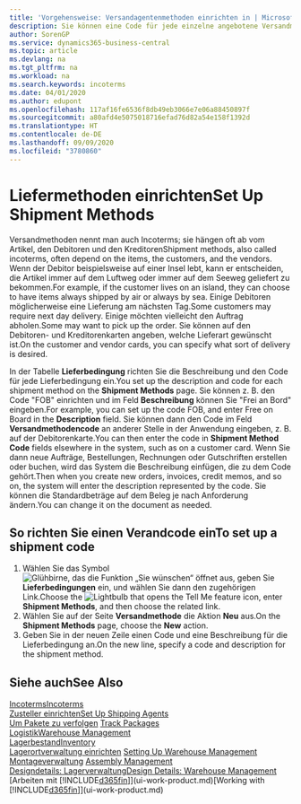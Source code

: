 ```yaml
---
title: 'Vorgehensweise: Versandagentenmethoden einrichten in | Microsoft Docs'
description: Sie können eine Code für jede einzelne angebotene Versandmethode einrichten, wie auch die Informationen dazu angeben und die Informationen dazu eingeben.e können Sie einen Code für jeden Zusteller anlegen und Informationen dazu eingeben.
author: SorenGP
ms.service: dynamics365-business-central
ms.topic: article
ms.devlang: na
ms.tgt_pltfrm: na
ms.workload: na
ms.search.keywords: incoterms
ms.date: 04/01/2020
ms.author: edupont
ms.openlocfilehash: 117af16fe6536f8db49eb3066e7e06a88450897f
ms.sourcegitcommit: a80afd4e5075018716efad76d82a54e158f1392d
ms.translationtype: HT
ms.contentlocale: de-DE
ms.lasthandoff: 09/09/2020
ms.locfileid: "3780860"
---
```

# <a name="set-up-shipment-methods"></a><span data-ttu-id="583d2-103">Liefermethoden einrichten</span><span class="sxs-lookup"><span data-stu-id="583d2-103">Set Up Shipment Methods</span></span>
<span data-ttu-id="583d2-104">Versandmethoden nennt man auch Incoterms; sie hängen oft ab vom Artikel, den Debitoren und den Kreditoren</span><span class="sxs-lookup"><span data-stu-id="583d2-104">Shipment methods, also called incoterms, often depend on the items, the customers, and the vendors.</span></span> <span data-ttu-id="583d2-105">Wenn der Debitor beispielsweise auf einer Insel lebt, kann er entscheiden, die Artikel immer auf dem Luftweg oder immer auf dem Seeweg geliefert zu bekommen.</span><span class="sxs-lookup"><span data-stu-id="583d2-105">For example, if the customer lives on an island, they can choose to have items always shipped by air or always by sea.</span></span> <span data-ttu-id="583d2-106">Einige Debitoren möglicherweise eine Lieferung am nächsten Tag.</span><span class="sxs-lookup"><span data-stu-id="583d2-106">Some customers may require next day delivery.</span></span> <span data-ttu-id="583d2-107">Einige möchten vielleicht den Auftrag abholen.</span><span class="sxs-lookup"><span data-stu-id="583d2-107">Some may want to pick up the order.</span></span> <span data-ttu-id="583d2-108">Sie können auf den Debitoren- und Kreditorenkarten angeben, welche Lieferart gewünscht ist.</span><span class="sxs-lookup"><span data-stu-id="583d2-108">On the customer and vendor cards, you can specify what sort of delivery is desired.</span></span>

<span data-ttu-id="583d2-109">In der Tabelle **Lieferbedingung** richten Sie die Beschreibung und den Code für jede Lieferbedingung ein.</span><span class="sxs-lookup"><span data-stu-id="583d2-109">You set up the description and code for each shipment method on the **Shipment Methods** page.</span></span> <span data-ttu-id="583d2-110">Sie können z. B. den Code "FOB" einrichten und im Feld **Beschreibung** können Sie "Frei an Bord" eingeben.</span><span class="sxs-lookup"><span data-stu-id="583d2-110">For example, you can set up the code FOB, and enter Free on Board in the **Description** field.</span></span> <span data-ttu-id="583d2-111">Sie können dann den Code im Feld **Versandmethodencode** an anderer Stelle in der Anwendung eingeben, z. B. auf der Debitorenkarte.</span><span class="sxs-lookup"><span data-stu-id="583d2-111">You can then enter the code in **Shipment Method Code** fields elsewhere in the system, such as on a customer card.</span></span> <span data-ttu-id="583d2-112">Wenn Sie dann neue Aufträge, Bestellungen, Rechnungen oder Gutschriften erstellen oder buchen, wird das System die Beschreibung einfügen, die zu dem Code gehört.</span><span class="sxs-lookup"><span data-stu-id="583d2-112">Then when you create new orders, invoices, credit memos, and so on, the system will enter the description represented by the code.</span></span> <span data-ttu-id="583d2-113">Sie können die Standardbeträge auf dem Beleg je nach Anforderung ändern.</span><span class="sxs-lookup"><span data-stu-id="583d2-113">You can change it on the document as needed.</span></span>

## <a name="to-set-up-a-shipment-code"></a><span data-ttu-id="583d2-114">So richten Sie einen Verandcode ein</span><span class="sxs-lookup"><span data-stu-id="583d2-114">To set up a shipment code</span></span>
1. <span data-ttu-id="583d2-115">Wählen Sie das Symbol ![Glühbirne, das die Funktion „Sie wünschen“ öffnet](media/ui-search/search_small.png "Was möchten Sie tun?") aus, geben Sie **Lieferbedingungen** ein, und wählen Sie dann den zugehörigen Link.</span><span class="sxs-lookup"><span data-stu-id="583d2-115">Choose the ![Lightbulb that opens the Tell Me feature](media/ui-search/search_small.png "Tell me what you want to do") icon, enter **Shipment Methods**, and then choose the related link.</span></span>
2. <span data-ttu-id="583d2-116">Wählen Sie auf der Seite **Versandmethode** die Aktion **Neu** aus.</span><span class="sxs-lookup"><span data-stu-id="583d2-116">On the **Shipment Methods** page, choose the **New** action.</span></span>
3. <span data-ttu-id="583d2-117">Geben Sie in der neuen Zeile einen Code und eine Beschreibung für die Lieferbedingung an.</span><span class="sxs-lookup"><span data-stu-id="583d2-117">On the new line, specify a code and description for the shipment method.</span></span>

## <a name="see-also"></a><span data-ttu-id="583d2-118">Siehe auch</span><span class="sxs-lookup"><span data-stu-id="583d2-118">See Also</span></span>
[<span data-ttu-id="583d2-119">Incoterms</span><span class="sxs-lookup"><span data-stu-id="583d2-119">Incoterms</span></span>](https://iccwbo.org/resources-for-business/incoterms-rules)  
[<span data-ttu-id="583d2-120">Zusteller einrichten</span><span class="sxs-lookup"><span data-stu-id="583d2-120">Set Up Shipping Agents</span></span>](sales-how-to-set-up-shipping-agents.md)  
<span data-ttu-id="583d2-121">[Um Pakete zu verfolgen](sales-how-track-packages.md)  </span><span class="sxs-lookup"><span data-stu-id="583d2-121">[Track Packages](sales-how-track-packages.md)  </span></span>  
[<span data-ttu-id="583d2-122">Logistik</span><span class="sxs-lookup"><span data-stu-id="583d2-122">Warehouse Management</span></span>](warehouse-manage-warehouse.md)  
[<span data-ttu-id="583d2-123">Lagerbestand</span><span class="sxs-lookup"><span data-stu-id="583d2-123">Inventory</span></span>](inventory-manage-inventory.md)  
<span data-ttu-id="583d2-124">[Lagerortverwaltung einrichten](warehouse-setup-warehouse.md)   </span><span class="sxs-lookup"><span data-stu-id="583d2-124">[Setting Up Warehouse Management](warehouse-setup-warehouse.md)   </span></span>  
<span data-ttu-id="583d2-125">[Montageverwaltung](assembly-assemble-items.md)  </span><span class="sxs-lookup"><span data-stu-id="583d2-125">[Assembly Management](assembly-assemble-items.md)  </span></span>  
[<span data-ttu-id="583d2-126">Designdetails: Lagerverwaltung</span><span class="sxs-lookup"><span data-stu-id="583d2-126">Design Details: Warehouse Management</span></span>](design-details-warehouse-management.md)  
<span data-ttu-id="583d2-127">[Arbeiten mit [!INCLUDE[d365fin](includes/d365fin_md.md)]](ui-work-product.md)</span><span class="sxs-lookup"><span data-stu-id="583d2-127">[Working with [!INCLUDE[d365fin](includes/d365fin_md.md)]](ui-work-product.md)</span></span>  
